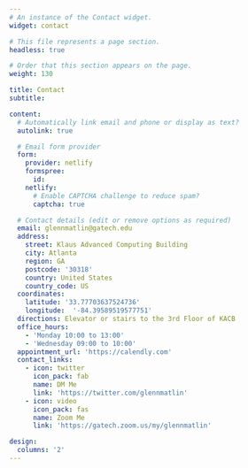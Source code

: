 ```yaml
---
# An instance of the Contact widget.
widget: contact

# This file represents a page section.
headless: true

# Order that this section appears on the page.
weight: 130

title: Contact
subtitle:

content:
  # Automatically link email and phone or display as text?
  autolink: true

  # Email form provider
  form:
    provider: netlify
    formspree:
      id:
    netlify:
      # Enable CAPTCHA challenge to reduce spam?
      captcha: true

  # Contact details (edit or remove options as required)
  email: glennmatlin@gatech.edu
  address:
    street: Klaus Advanced Computing Building
    city: Atlanta
    region: GA
    postcode: '30318'
    country: United States
    country_code: US
  coordinates:
    latitude: '33.77703637524736'
    longitude:  '-84.39589519577751'
  directions: Elevator or stairs to the 3rd Floor of KACB
  office_hours:
    - 'Monday 10:00 to 13:00'
    - 'Wednesday 09:00 to 10:00'
  appointment_url: 'https://calendly.com'
  contact_links:
    - icon: twitter
      icon_pack: fab
      name: DM Me
      link: 'https://twitter.com/glennmatlin'
    - icon: video
      icon_pack: fas
      name: Zoom Me
      link: 'https://gatech.zoom.us/my/glennmatlin'

design:
  columns: '2'
---
```

